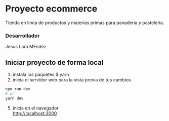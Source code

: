 # Proyecto ecommerce 

Tienda en linea de productos y materias primas para panaderia y pasteleria.
### Desarrollador
Jesus Lara MEndez

## Iniciar proyecto de forma local

1. instala los paquetes
$ yarn
4. inicia el servidor web para la vista previa de tus cambios
```bash
npm run dev
# or
yarn dev
```
5. inicia en el navegador  
[http://localhost:3000](http://localhost:3000)
